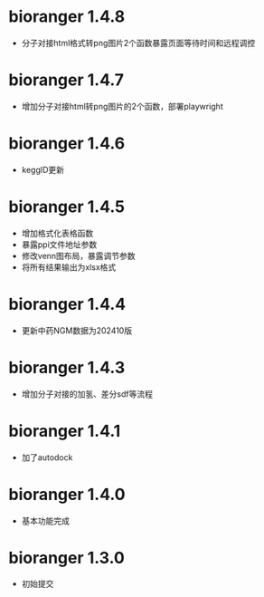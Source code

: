 # bioranger 1.4.8

- 分子对接html格式转png图片2个函数暴露页面等待时间和远程调控

# bioranger 1.4.7

- 增加分子对接html转png图片的2个函数，部署playwright

# bioranger 1.4.6

- keggID更新

# bioranger 1.4.5

- 增加格式化表格函数
- 暴露ppi文件地址参数
- 修改venn图布局，暴露调节参数
- 将所有结果输出为xlsx格式

# bioranger 1.4.4

- 更新中药NGM数据为202410版

# bioranger 1.4.3

- 增加分子对接的加氢、差分sdf等流程

# bioranger 1.4.1

- 加了autodock

# bioranger 1.4.0

- 基本功能完成

# bioranger 1.3.0

* 初始提交
